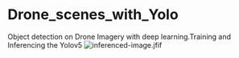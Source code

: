 # Drone_scenes_with_Yolo
Object detection on Drone Imagery with deep learning.Training and Inferencing the Yolov5 
![inferenced-image.jfif]()
